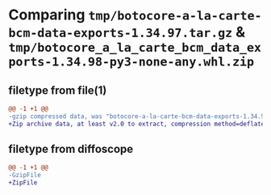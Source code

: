 # Comparing `tmp/botocore-a-la-carte-bcm-data-exports-1.34.97.tar.gz` & `tmp/botocore_a_la_carte_bcm_data_exports-1.34.98-py3-none-any.whl.zip`

## filetype from file(1)

```diff
@@ -1 +1 @@
-gzip compressed data, was "botocore-a-la-carte-bcm-data-exports-1.34.97.tar", last modified: Fri May  3 01:04:32 2024, max compression
+Zip archive data, at least v2.0 to extract, compression method=deflate
```

## filetype from diffoscope

```diff
@@ -1 +1 @@
-GzipFile
+ZipFile
```

